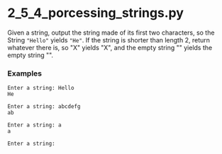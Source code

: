 # 2_5_4_porcessing_strings.py


Given a string, output the string made of its first two characters, so the String `"Hello"` yields `"He"`. If the string is shorter than length 2, return whatever there is, so "X" yields "X", and the empty string "" yields the empty string "".


### Examples

```text
Enter a string: Hello
He
```

```text
Enter a string: abcdefg
ab
```

```text
Enter a string: a
a
```

```text
Enter a string: 

```
